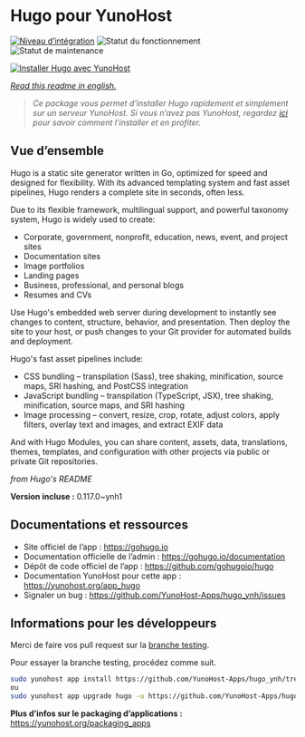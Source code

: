 <!--
N.B.: This README was automatically generated by https://github.com/YunoHost/apps/tree/master/tools/README-generator
It shall NOT be edited by hand.
-->

# Hugo pour YunoHost

[![Niveau d’intégration](https://dash.yunohost.org/integration/hugo.svg)](https://dash.yunohost.org/appci/app/hugo) ![Statut du fonctionnement](https://ci-apps.yunohost.org/ci/badges/hugo.status.svg) ![Statut de maintenance](https://ci-apps.yunohost.org/ci/badges/hugo.maintain.svg)

[![Installer Hugo avec YunoHost](https://install-app.yunohost.org/install-with-yunohost.svg)](https://install-app.yunohost.org/?app=hugo)

*[Read this readme in english.](./README.md)*

> *Ce package vous permet d’installer Hugo rapidement et simplement sur un serveur YunoHost.
Si vous n’avez pas YunoHost, regardez [ici](https://yunohost.org/#/install) pour savoir comment l’installer et en profiter.*

## Vue d’ensemble

Hugo is a static site generator written in Go, optimized for speed and designed for flexibility. With its advanced templating system and fast asset pipelines, Hugo renders a complete site in seconds, often less.

Due to its flexible framework, multilingual support, and powerful taxonomy system, Hugo is widely used to create:

- Corporate, government, nonprofit, education, news, event, and project sites
- Documentation sites
- Image portfolios
- Landing pages
- Business, professional, and personal blogs
- Resumes and CVs

Use Hugo's embedded web server during development to instantly see changes to content, structure, behavior, and presentation. Then deploy the site to your host, or push changes to your Git provider for automated builds and deployment.

Hugo's fast asset pipelines include:

- CSS bundling – transpilation (Sass), tree shaking, minification, source maps, SRI hashing, and PostCSS integration
- JavaScript bundling – transpilation (TypeScript, JSX), tree shaking, minification, source maps, and SRI hashing
- Image processing – convert, resize, crop, rotate, adjust colors, apply filters, overlay text and images, and extract EXIF data

And with Hugo Modules, you can share content, assets, data, translations, themes, templates, and configuration with other projects via public or private Git repositories.

*from Hugo's README*

**Version incluse :** 0.117.0~ynh1
## Documentations et ressources

* Site officiel de l’app : <https://gohugo.io>
* Documentation officielle de l’admin : <https://gohugo.io/documentation>
* Dépôt de code officiel de l’app : <https://github.com/gohugoio/hugo>
* Documentation YunoHost pour cette app : <https://yunohost.org/app_hugo>
* Signaler un bug : <https://github.com/YunoHost-Apps/hugo_ynh/issues>

## Informations pour les développeurs

Merci de faire vos pull request sur la [branche testing](https://github.com/YunoHost-Apps/hugo_ynh/tree/testing).

Pour essayer la branche testing, procédez comme suit.

``` bash
sudo yunohost app install https://github.com/YunoHost-Apps/hugo_ynh/tree/testing --debug
ou
sudo yunohost app upgrade hugo -u https://github.com/YunoHost-Apps/hugo_ynh/tree/testing --debug
```

**Plus d’infos sur le packaging d’applications :** <https://yunohost.org/packaging_apps>
